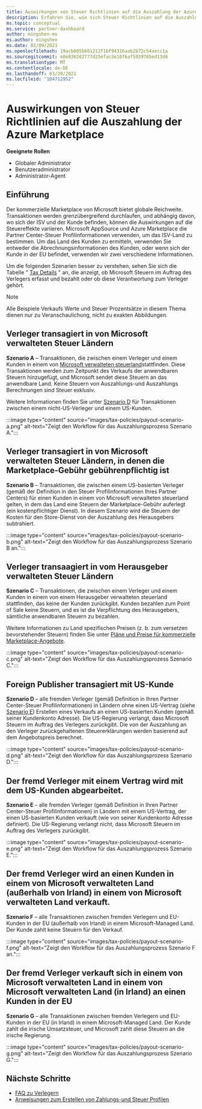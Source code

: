 ```yaml
---
title: Auswirkungen von Steuer Richtlinien auf die Auszahlung der Azure Marketplace
description: Erfahren Sie, wie sich Steuer Richtlinien auf die Auszahlung der Azure Marketplace auswirken.
ms.topic: conceptual
ms.service: partner-dashboard
author: mingshen-ms
ms.author: mingshen
ms.date: 02/09/2021
ms.openlocfilehash: 19acb085b601212f1bf94316aab2b72c54aecc1a
ms.sourcegitcommit: e8e8362d2777d25efac3e1076af5939765ed13d0
ms.translationtype: MT
ms.contentlocale: de-DE
ms.lasthandoff: 03/20/2021
ms.locfileid: "104712952"
---
```

# <a name="how-tax-policies-affect-payout-for-azure-marketplace"></a>Auswirkungen von Steuer Richtlinien auf die Auszahlung der Azure Marketplace

**Geeignete Rollen**
-    Globaler Administrator
-    Benutzeradministrator
-    Administrator-Agent

## <a name="introduction"></a>Einführung

Der kommerzielle Marketplace von Microsoft bietet globale Reichweite. Transaktionen werden grenzübergreifend durchlaufen, und abhängig davon, wo sich der ISV und der Kunde befinden, können die Auswirkungen auf die Steuereffekte variieren. Microsoft AppSource und Azure Marketplace die Partner Center-Steuer Profilinformationen verwenden, um das ISV-Land zu bestimmen. Um das Land des Kunden zu ermitteln, verwenden Sie entweder die Abrechnungsinformationen des Kunden, oder wenn sich der Kunde in der EU befindet, verwenden wir zwei verschiedene Informationen.

Um die folgenden Szenarien besser zu verstehen, sehen Sie sich die Tabelle " [Tax Details](tax-details-marketplace.md) " an, die anzeigt, ob Microsoft Steuern im Auftrag des Verlegers erfasst und bezahlt oder ob diese Verantwortung zum Verleger gehört.

> [!NOTE]
> Alle Beispiele Verkaufs Werte und Steuer Prozentsätze in diesem Thema dienen nur zu Veranschaulichung, nicht zu exakten Abbildungen.

## <a name="publisher-transacts-in-microsoft-managed-tax-country"></a>Verleger transagiert in von Microsoft verwalteten Steuer Ländern

**Szenario A** – Transaktionen, die zwischen einem Verleger und einem Kunden in einem von [Microsoft verwalteten steuerland](tax-details-marketplace.md#microsoft-managed-countries)stattfinden. Diese Transaktionen werden zum Zeitpunkt des Verkaufs der anwendbaren Steuern hinzugefügt, und Microsoft sendet diese Steuern an das anwendbare Land. Keine Steuern von Auszahlungs-und Auszahlungs Berechnungen sind Steuer exklusiv.

Weitere Informationen finden Sie unter [Szenario D](#foreign-publisher-transacts-with-us-customer) für Transaktionen zwischen einem nicht-US-Verleger und einem US-Kunden.

:::image type="content" source="images/tax-policies/payout-scenario-a.png" alt-text="Zeigt den Workflow für das Auszahlungsprozess Szenario A.":::

## <a name="publisher-transacts-in-microsoft-managed-tax-country-where-marketplace-fee-is-taxable-service"></a>Verleger transagiert in von Microsoft verwalteten Steuer Ländern, in denen die Marketplace-Gebühr gebührenpflichtig ist

**Szenario B** – Transaktionen, die zwischen einem US-basierten Verleger (gemäß der Definition in den Steuer Profilinformationen Ihres Partner Centers) für einen Kunden in einem von Microsoft verwalteten steuerland gelten, in dem das Land eine Steuern der Marketplace-Gebühr auferlegt (ein kostenpflichtiger Dienst). In diesem Szenario wird die Steuern der Kosten für den Store-Dienst von der Auszahlung des Herausgebers subtrahiert.

:::image type="content" source="images/tax-policies/payout-scenario-b.png" alt-text="Zeigt den Workflow für das Auszahlungsprozess Szenario B an.":::

## <a name="publisher-transacts-in-publisher-managed-tax-country"></a>Verleger transaagiert in vom Herausgeber verwalteten Steuer Ländern

**Szenario C** – Transaktionen, die zwischen einem Verleger und einem Kunden in einem von einem Herausgeber verwalteten steuerland stattfinden, das keine der Kunden zurückgibt. Kunden bezahlen zum Point of Sale keine Steuern, und es ist die Verpflichtung des Herausgebers, sämtliche anwendbaren Steuern zu bezahlen.

Weitere Informationen zu Land spezifischen Preisen (z. b. zum versetzen bevorstehender Steuern) finden Sie unter [Pläne und Preise für kommerzielle Marketplace-Angebote](/azure/marketplace/plans-pricing#custom-prices).

:::image type="content" source="images/tax-policies/payout-scenario-c.png" alt-text="Zeigt den Workflow für das Auszahlungsprozess Szenario C.":::

## <a name="foreign-publisher-transacts-with-us-customer"></a>Foreign Publisher transagiert mit US-Kunde

**Szenario D** – alle fremden Verleger (gemäß Definition in Ihren Partner Center-Steuer Profilinformationen) in Ländern ohne einen US-Vertrag (siehe [Szenario E](#foreign-publisher-with-a-treaty-transacts-with-us-customer)) Erstellen eines Verkaufs an einen US-basierten Kunden (gemäß seiner Kundenkonto Adresse). Die US-Regierung verlangt, dass Microsoft Steuern im Auftrag des Verlegers zurückgibt. Die von der Auszahlung an den Verleger zurückgehaltenen Steuererklärungen werden basierend auf dem Angebotspreis berechnet.

:::image type="content" source="images/tax-policies/payout-scenario-d.png" alt-text="Zeigt den Workflow für das Auszahlungsprozess Szenario D.":::

## <a name="foreign-publisher-with-a-treaty-transacts-with-us-customer"></a>Der fremd Verleger mit einem Vertrag wird mit dem US-Kunden abgearbeitet.

**Szenario E** – alle fremden Verleger (gemäß Definition in Ihren Partner Center-Steuer Profilinformationen) in Ländern mit einem US-Vertrag, der einen US-basierten Kunden verkauft (wie von seiner Kundenkonto Adresse definiert). Die US-Regierung verlangt nicht, dass Microsoft Steuern im Auftrag des Verlegers zurückgibt.

:::image type="content" source="images/tax-policies/payout-scenario-e.png" alt-text="Zeigt den Workflow für das Auszahlungsprozess Szenario E.":::

## <a name="foreign-publisher-sells-to-an-eu-vat-registered-customer-in-a-microsoft-managed-country-outside-ireland"></a>Der fremd Verleger wird an einen Kunden in einem von Microsoft verwalteten Land (außerhalb von Irland) in einem von Microsoft verwalteten Land verkauft.

**Szenario F** – alle Transaktionen zwischen fremden Verlegern und EU-Kunden in der EU (außerhalb von Irland) in einem Microsoft-Managed Land. Der Kunde zahlt keine Steuern für den Verkauf.

:::image type="content" source="images/tax-policies/payout-scenario-f.png" alt-text="Zeigt den Workflow für das Auszahlungsprozess Szenario F an.":::

## <a name="foreign-publisher-sells-to-an-eu-vat-registered-customer-in-a-microsoft-managed-country-in-ireland"></a>Der fremd Verleger verkauft sich in einem von Microsoft verwalteten Land in einem von Microsoft verwalteten Land (in Irland) an einen Kunden in der EU

**Szenario G** – alle Transaktionen zwischen fremden Verlegern und EU-Kunden in der EU (in Irland) in einem Microsoft-Managed Land. Der Kunde zahlt die irische Umsatzsteuer, und Microsoft zahlt diese Steuern an die irische Regierung.

:::image type="content" source="images/tax-policies/payout-scenario-g.png" alt-text="Zeigt den Workflow für das Auszahlungsprozess Szenario G.":::

## <a name="next-steps"></a>Nächste Schritte

- [FAQ zu Verlegern](/azure/marketplace/marketplace-faq-publisher-guide)
- [Anweisungen zum Erstellen von Zahlungs-und Steuer Profilen](./set-up-your-payout-account.md?context=%2fazure%2fmarketplace%2fcontext%2fcontext#create-a-payment-profile)